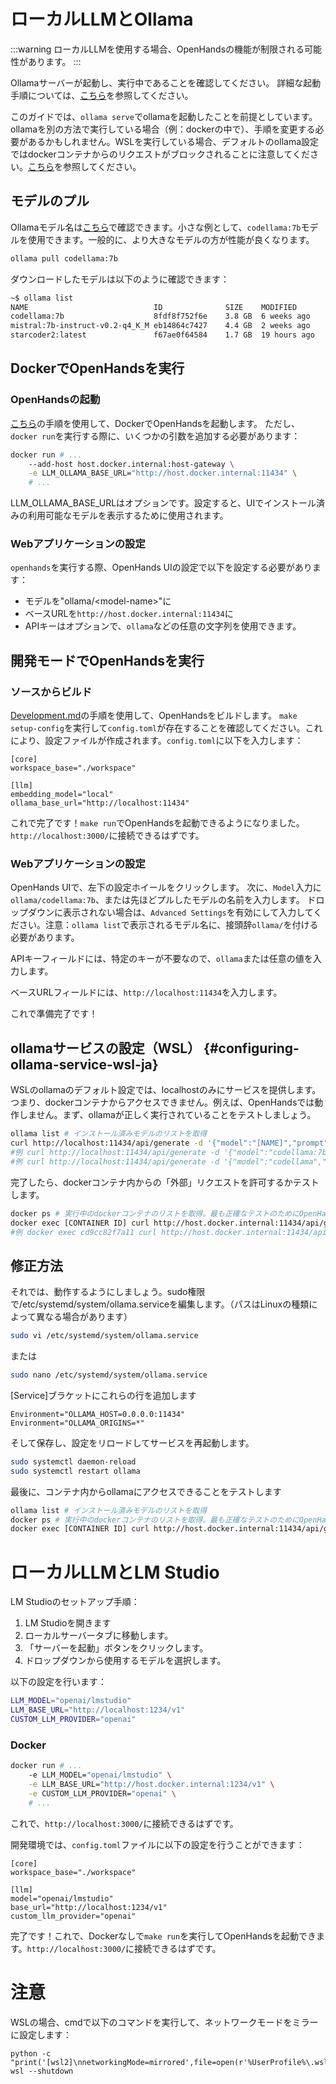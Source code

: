 # ローカルLLMとOllama

:::warning
ローカルLLMを使用する場合、OpenHandsの機能が制限される可能性があります。
:::

Ollamaサーバーが起動し、実行中であることを確認してください。
詳細な起動手順については、[こちら](https://github.com/ollama/ollama)を参照してください。

このガイドでは、`ollama serve`でollamaを起動したことを前提としています。ollamaを別の方法で実行している場合（例：dockerの中で）、手順を変更する必要があるかもしれません。WSLを実行している場合、デフォルトのollama設定ではdockerコンテナからのリクエストがブロックされることに注意してください。[こちら](#configuring-ollama-service-wsl-ja)を参照してください。

## モデルのプル

Ollamaモデル名は[こちら](https://ollama.com/library)で確認できます。小さな例として、`codellama:7b`モデルを使用できます。一般的に、より大きなモデルの方が性能が良くなります。

```bash
ollama pull codellama:7b
```

ダウンロードしたモデルは以下のように確認できます：

```bash
~$ ollama list
NAME                            ID              SIZE    MODIFIED
codellama:7b                    8fdf8f752f6e    3.8 GB  6 weeks ago
mistral:7b-instruct-v0.2-q4_K_M eb14864c7427    4.4 GB  2 weeks ago
starcoder2:latest               f67ae0f64584    1.7 GB  19 hours ago
```

## DockerでOpenHandsを実行

### OpenHandsの起動
[こちら](../getting-started)の手順を使用して、DockerでOpenHandsを起動します。
ただし、`docker run`を実行する際に、いくつかの引数を追加する必要があります：

```bash
docker run # ...
    --add-host host.docker.internal:host-gateway \
    -e LLM_OLLAMA_BASE_URL="http://host.docker.internal:11434" \
    # ...
```

LLM_OLLAMA_BASE_URLはオプションです。設定すると、UIでインストール済みの利用可能なモデルを表示するために使用されます。


### Webアプリケーションの設定

`openhands`を実行する際、OpenHands UIの設定で以下を設定する必要があります：
- モデルを"ollama/&lt;model-name&gt;"に
- ベースURLを`http://host.docker.internal:11434`に
- APIキーはオプションで、`ollama`などの任意の文字列を使用できます。


## 開発モードでOpenHandsを実行

### ソースからビルド

[Development.md](https://github.com/All-Hands-AI/OpenHands/blob/main/Development.md)の手順を使用して、OpenHandsをビルドします。
`make setup-config`を実行して`config.toml`が存在することを確認してください。これにより、設定ファイルが作成されます。`config.toml`に以下を入力します：

```
[core]
workspace_base="./workspace"

[llm]
embedding_model="local"
ollama_base_url="http://localhost:11434"

```

これで完了です！`make run`でOpenHandsを起動できるようになりました。`http://localhost:3000/`に接続できるはずです。

### Webアプリケーションの設定

OpenHands UIで、左下の設定ホイールをクリックします。
次に、`Model`入力に`ollama/codellama:7b`、または先ほどプルしたモデルの名前を入力します。
ドロップダウンに表示されない場合は、`Advanced Settings`を有効にして入力してください。注意：`ollama list`で表示されるモデル名に、接頭辞`ollama/`を付ける必要があります。

APIキーフィールドには、特定のキーが不要なので、`ollama`または任意の値を入力します。

ベースURLフィールドには、`http://localhost:11434`を入力します。

これで準備完了です！

## ollamaサービスの設定（WSL） {#configuring-ollama-service-wsl-ja}

WSLのollamaのデフォルト設定では、localhostのみにサービスを提供します。つまり、dockerコンテナからアクセスできません。例えば、OpenHandsでは動作しません。まず、ollamaが正しく実行されていることをテストしましょう。

```bash
ollama list # インストール済みモデルのリストを取得
curl http://localhost:11434/api/generate -d '{"model":"[NAME]","prompt":"hi"}'
#例 curl http://localhost:11434/api/generate -d '{"model":"codellama:7b","prompt":"hi"}'
#例 curl http://localhost:11434/api/generate -d '{"model":"codellama","prompt":"hi"}' #タグは1つしかない場合はオプション
```

完了したら、dockerコンテナ内からの「外部」リクエストを許可するかテストします。

```bash
docker ps # 実行中のdockerコンテナのリストを取得。最も正確なテストのためにOpenHandsサンドボックスコンテナを選択。
docker exec [CONTAINER ID] curl http://host.docker.internal:11434/api/generate -d '{"model":"[NAME]","prompt":"hi"}'
#例 docker exec cd9cc82f7a11 curl http://host.docker.internal:11434/api/generate -d '{"model":"codellama","prompt":"hi"}'
```

## 修正方法

それでは、動作するようにしましょう。sudo権限で/etc/systemd/system/ollama.serviceを編集します。（パスはLinuxの種類によって異なる場合があります）

```bash
sudo vi /etc/systemd/system/ollama.service
```

または

```bash
sudo nano /etc/systemd/system/ollama.service
```

[Service]ブラケットにこれらの行を追加します

```
Environment="OLLAMA_HOST=0.0.0.0:11434"
Environment="OLLAMA_ORIGINS=*"
```

そして保存し、設定をリロードしてサービスを再起動します。

```bash
sudo systemctl daemon-reload
sudo systemctl restart ollama
```

最後に、コンテナ内からollamaにアクセスできることをテストします

```bash
ollama list # インストール済みモデルのリストを取得
docker ps # 実行中のdockerコンテナのリストを取得。最も正確なテストのためにOpenHandsサンドボックスコンテナを選択。
docker exec [CONTAINER ID] curl http://host.docker.internal:11434/api/generate -d '{"model":"[NAME]","prompt":"hi"}'
```


# ローカルLLMとLM Studio

LM Studioのセットアップ手順：
1. LM Studioを開きます
2. ローカルサーバータブに移動します。
3. 「サーバーを起動」ボタンをクリックします。
4. ドロップダウンから使用するモデルを選択します。


以下の設定を行います：
```bash
LLM_MODEL="openai/lmstudio"
LLM_BASE_URL="http://localhost:1234/v1"
CUSTOM_LLM_PROVIDER="openai"
```

### Docker

```bash
docker run # ...
    -e LLM_MODEL="openai/lmstudio" \
    -e LLM_BASE_URL="http://host.docker.internal:1234/v1" \
    -e CUSTOM_LLM_PROVIDER="openai" \
    # ...
```

これで、`http://localhost:3000/`に接続できるはずです。

開発環境では、`config.toml`ファイルに以下の設定を行うことができます：

```
[core]
workspace_base="./workspace"

[llm]
model="openai/lmstudio"
base_url="http://localhost:1234/v1"
custom_llm_provider="openai"
```

完了です！これで、Dockerなしで`make run`を実行してOpenHandsを起動できます。`http://localhost:3000/`に接続できるはずです。

# 注意

WSLの場合、cmdで以下のコマンドを実行して、ネットワークモードをミラーに設定します：

```
python -c  "print('[wsl2]\nnetworkingMode=mirrored',file=open(r'%UserProfile%\.wslconfig','w'))"
wsl --shutdown
```
